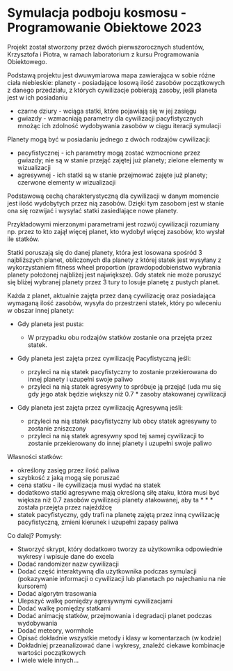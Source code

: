 # Symulacja podboju kosmosu - Programowanie Obiektowe 2023

Projekt został stworzony przez dwóch pierwszorocznych studentów, Krzysztofa i Piotra, w ramach laboratorium z kursu Programowania Obiektowego.

Podstawą projektu jest dwuwymiarowa mapa zawierająca w sobie różne ciała niebieskie:
planety - posiadające losową ilość zasobów początkowych z danego przedziału, z których cywilizacje pobierają zasoby, jeśli planeta jest w ich posiadaniu
* czarne dziury - wciąga statki, które pojawiają się w jej zasięgu
* gwiazdy - wzmacniają parametry dla cywilizacji pacyfistycznych mnożąc ich zdolność wydobywania zasobów w ciągu iteracji symulacji

Planety mogą być w posiadaniu jednego z dwóch rodzajów cywilizacji:
* pacyfistycznej - ich parametry mogą zostać wzmocnione przez gwiazdy; nie są w stanie przejąć zajętej już planety; zielone elementy w wizualizacji
* agresywnej - ich statki są w stanie przejmować zajęte już planety; czerwone elementy w wizualizacji

Podstawową cechą charakterystyczną dla cywilizacji w danym momencie jest ilość wydobytych przez nią zasobów. Dzięki tym zasobom jest w stanie ona się rozwijać i wysyłać statki zasiedlające nowe planety. 

Przykładowymi mierzonymi parametrami jest rozwój cywilizacji rozumiany np. 
przez to kto zajął więcej planet, kto wydobył więcej zasobów, kto wysłał ile statków.

Statki poruszają się do danej planety, która jest losowana spośród 3 najbliższych planet, obliczonych dla planety z której statek jest wysyłany z wykorzystaniem fitness wheel proportion (prawdopodobieństwo wybrania planety położonej najbliżej jest największe). Gdy statek nie może poruszyć się bliżej wybranej planety przez 3 tury to losuje planetę z pustych planet.

Każda z planet, aktualnie zajęta przez daną cywilizację oraz posiadająca wymaganą ilość zasobów, wysyła do przestrzeni statek, który po wleceniu w obszar innej planety:
* Gdy planeta jest pusta:
    * W przypadku obu rodzajów statków zostanie ona przejęta przez statek.

* Gdy planeta jest zajęta przez cywilizację Pacyfistyczną jeśli:
    * przyleci na nią statek pacyfistyczny to zostanie przekierowana do innej planety i uzupełni swoje paliwo
    * przyleci na nią statek agresywny to spróbuje ją przejąć (uda mu się gdy jego atak będzie większy niż 0.7 * zasoby atakowanej cywilizacji

* Gdy planeta jest zajęta przez cywilizację Agresywną jeśli:
    * przyleci na nią statek pacyfistyczny lub obcy statek agresywny to zostanie zniszczony
    * przyleci na nią statek agresywny spod tej samej cywilizacji to zostanie przekierowany do innej planety i uzupełni swoje paliwo


Własności statków: 
* określony zasięg przez ilość paliwa
* szybkość z jaką mogą się poruszać
* cena statku - ile cywilizacja musi wydać na statek
* dodatkowo statki agresywne mają określoną siłę ataku, która musi być większa niż 0.7 zasobów cywilizacji planety atakowanej, aby ta * * * została przejęta przez najeźdźcę
* statek pacyfistyczny, gdy trafi na planetę zajętą przez inną cywilizację pacyfistyczną, zmieni kierunek i uzupełni zapasy paliwa

Co dalej? Pomysły:
* Stworzyć skrypt, który dodatkowo tworzy za użytkownika odpowiednie wykresy i wpisuje dane do excela
* Dodać randomizer nazw cywilizacji
* Dodać część interaktywną dla użytkownika podczas symulacji (pokazywanie informacji o cywilizacji lub planetach po najechaniu na nie kursorem)
* Dodać algorytm trasowania
* Ulepszyć walkę pomiędzy agresywnymi cywilizacjami
* Dodać walkę pomiędzy statkami
* Dodać animację statków, przejmowania i degradacji planet podczas wydobywania
* Dodać meteory, wormhole
* Opisać dokładnie wszystkie metody i klasy w komentarzach (w kodzie)
* Dokładniej przeanalizować dane i wykresy, znaleźć ciekawe kombinacje wartości początkowych
* I wiele wiele innych…
